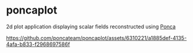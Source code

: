 # poncaplot
2d plot application displaying scalar fields reconstructed using [Ponca](https://poncateam.github.io/ponca/)




https://github.com/poncateam/poncaplot/assets/6310221/a1885def-4135-4afa-b833-f2968697586f


